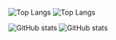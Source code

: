 ![Top Langs](https://github-readme-stats.vercel.app/api/top-langs/?username=sshelll&theme=tokyonight#gh-dark-mode-only&layout=compact&hide=javascript,html,css&card_width=467&custom_title=My%20stack) 
![Top Langs](https://github-readme-stats.vercel.app/api/top-langs/?username=sshelll&theme=buefy#gh-light-mode-only&layout=compact&hide=javascript,html,css&card_width=467&custom_title=My%20stack) 

![GitHub stats](https://github-readme-stats.vercel.app/api?username=sshelll&show_icons=true&rank_icon=github&theme=tokyonight#gh-dark-mode-only&line_height=20&custom_title=My%20stats)
![GitHub stats](https://github-readme-stats.vercel.app/api?username=sshelll&show_icons=true&rank_icon=github&theme=buefy#gh-light-mode-only&line_height=20&custom_title=My%20stats)
